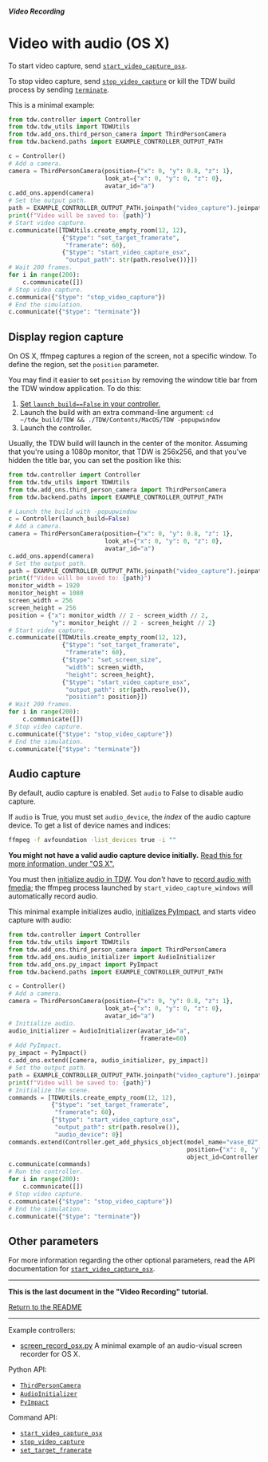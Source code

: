 ##### Video Recording

# Video with audio (OS X)

To start video capture, send  [`start_video_capture_osx`](../../api/command_api.md#start_video_capture_osx). 

To stop video capture, send [`stop_video_capture`](../../api/command_api.md#stop_video_capture) or kill the TDW build process by sending [`terminate`](../../api/command_api.md#terminate).

This is a minimal example:

```python
from tdw.controller import Controller
from tdw.tdw_utils import TDWUtils
from tdw.add_ons.third_person_camera import ThirdPersonCamera
from tdw.backend.paths import EXAMPLE_CONTROLLER_OUTPUT_PATH

c = Controller()
# Add a camera.
camera = ThirdPersonCamera(position={"x": 0, "y": 0.8, "z": 1},
                           look_at={"x": 0, "y": 0, "z": 0},
                           avatar_id="a")
c.add_ons.append(camera)
# Set the output path.
path = EXAMPLE_CONTROLLER_OUTPUT_PATH.joinpath("video_capture").joinpath("video.mkv")
print(f"Video will be saved to: {path}")
# Start video capture.
c.communicate([TDWUtils.create_empty_room(12, 12),
               {"$type": "set_target_framerate",
                "framerate": 60},
               {"$type": "start_video_capture_osx",
                "output_path": str(path.resolve())}])
# Wait 200 frames.
for i in range(200):
    c.communicate([])
# Stop video capture.
c.communica({"$type": "stop_video_capture"})
# End the simulation.
c.communicate({"$type": "terminate"})
```

## Display region capture

On OS X, ffmpeg captures a region of the screen, not a specific window. To define the region, set the `position` parameter.

You may find it easier to set `position` by removing the window title bar from the TDW window application. To do this:

1. [Set `launch_build==False` in your controller.](../core_concepts/launch_build.md)
2. Launch the build with an extra command-line argument: `cd ~/tdw_build/TDW && ./TDW/Contents/MacOS/TDW -popupwindow`
3. Launch the controller.

Usually, the TDW build will launch in the center of the monitor. Assuming that you're using a 1080p monitor, that TDW is 256x256, and that you've hidden the title bar, you can set the position like this:

```python
from tdw.controller import Controller
from tdw.tdw_utils import TDWUtils
from tdw.add_ons.third_person_camera import ThirdPersonCamera
from tdw.backend.paths import EXAMPLE_CONTROLLER_OUTPUT_PATH

# Launch the build with -popupwindow
c = Controller(launch_build=False)
# Add a camera.
camera = ThirdPersonCamera(position={"x": 0, "y": 0.8, "z": 1},
                           look_at={"x": 0, "y": 0, "z": 0},
                           avatar_id="a")
c.add_ons.append(camera)
# Set the output path.
path = EXAMPLE_CONTROLLER_OUTPUT_PATH.joinpath("video_capture").joinpath("video.mkv")
print(f"Video will be saved to: {path}")
monitor_width = 1920
monitor_height = 1080
screen_width = 256
screen_height = 256
position = {"x": monitor_width // 2 - screen_width // 2,
            "y": monitor_height // 2 - screen_height // 2}
# Start video capture.
c.communicate([TDWUtils.create_empty_room(12, 12),
               {"$type": "set_target_framerate",
                "framerate": 60},
               {"$type": "set_screen_size",
                "width": screen_width,
                "height": screen_height},
               {"$type": "start_video_capture_osx",
                "output_path": str(path.resolve()),
                "position": position}])
# Wait 200 frames.
for i in range(200):
    c.communicate([])
# Stop video capture.
c.communicate({"$type": "stop_video_capture"})
# End the simulation.
c.communicate({"$type": "terminate"})
```

## Audio capture

By default, audio capture is enabled. Set `audio` to False to disable audio capture.

If `audio` is True, you must set `audio_device`, the *index* of the audio capture device. To get a list of device names and indices:

```bash
ffmpeg -f avfoundation -list_devices true -i ""
```

**You might not have a valid audio capture device initially.** [Read this for more information, under "OS X".](../audio/record_audio.md) 

You must then [initialize audio in TDW](../audio/initialize_audio.md). You *don't* have to [record audio with fmedia](../audio/record_audio.md); the ffmpeg process launched by `start_video_capture_windows` will automatically record audio.

This minimal example initializes audio, [initializes PyImpact](../audio/py_impact.md), and starts video capture with audio:

```python
from tdw.controller import Controller
from tdw.tdw_utils import TDWUtils
from tdw.add_ons.third_person_camera import ThirdPersonCamera
from tdw.add_ons.audio_initializer import AudioInitializer
from tdw.add_ons.py_impact import PyImpact
from tdw.backend.paths import EXAMPLE_CONTROLLER_OUTPUT_PATH

c = Controller()
# Add a camera.
camera = ThirdPersonCamera(position={"x": 0, "y": 0.8, "z": 1},
                           look_at={"x": 0, "y": 0, "z": 0},
                           avatar_id="a")
# Initialize audio.
audio_initializer = AudioInitializer(avatar_id="a",
                                     framerate=60)
# Add PyImpact.
py_impact = PyImpact()
c.add_ons.extend([camera, audio_initializer, py_impact])
# Set the output path.
path = EXAMPLE_CONTROLLER_OUTPUT_PATH.joinpath("video_capture").joinpath("video.mkv")
print(f"Video will be saved to: {path}")
# Initialize the scene.
commands = [TDWUtils.create_empty_room(12, 12),
            {"$type": "set_target_framerate",
             "framerate": 60},
            {"$type": "start_video_capture_osx",
             "output_path": str(path.resolve()),
             "audio_device": 0}]
commands.extend(Controller.get_add_physics_object(model_name="vase_02",
                                                  position={"x": 0, "y": 1.5, "z": 0},
                                                  object_id=Controller.get_unique_id()))
c.communicate(commands)
# Run the controller.
for i in range(200):
    c.communicate([])
# Stop video capture.
c.communicate({"$type": "stop_video_capture"})
# End the simulation.
c.communicate({"$type": "terminate"})
```

## Other parameters

For more information regarding the other optional parameters, read the API documentation for [`start_video_capture_osx`](../../api/command_api.md#start_video_capture_osx).

***

**This is the last document in the "Video Recording" tutorial.**

[Return to the README](../../../README.md)

***

Example controllers:

- [screen_record_osx.py](https://github.com/threedworld-mit/tdw/blob/master/Python/example_controllers/video/screen_record_osx.py) A minimal example of an audio-visual screen recorder for OS X.

Python API:

- [`ThirdPersonCamera`](../../python/add_ons/third_person_camera.md)
- [`AudioInitializer`](../../python/add_ons/audio_initializer.md)
- [`PyImpact`](../../python/add_ons/py_impact.md)

Command API:

- [`start_video_capture_osx`](../../api/command_api.md#start_video_capture_osx)
- [`stop_video_capture`](../../api/command_api.md#stop_video_capture)
- [`set_target_framerate`](../../api/command_api.md#set_target_framerate)
